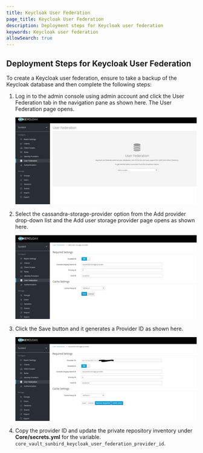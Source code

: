 ```yaml
---
title: Keycloak User Federation
page_title: Keycloak User Federation
description: Deployment steps for Keycloak user federation
keywords: Keycloak user federation
allowSearch: true
--- 
```


## Deployment Steps for Keycloak User Federation

To create a Keycloak user federation, ensure to take a backup of the Keycloak database and then complete the following steps:

1.	Log in to the admin console using admin account and click the User Federation tab in the navigation pane as shown here. The User Federation page opens. 

    <img src='developer-docs/server-installation/images/keycloak_user_federation.png'>

2.	Select the cassandra-storage-provider option from the Add provider drop-down list and the Add user storage provider page opens as shown here. 

    <img src='developer-docs/server-installation/images/keycloak_user_storage_provider.png'>

3.	Click the Save button and it generates a Provider ID as shown here.

    <img src='developer-docs/server-installation/images/keycloak_cassandra_storage_provider.png'>

4.	Copy the provider ID and update the private repository inventory under **Core/secrets.yml** for the variable. `core_vault_sunbird_keycloak_user_federation_provider_id`. 

